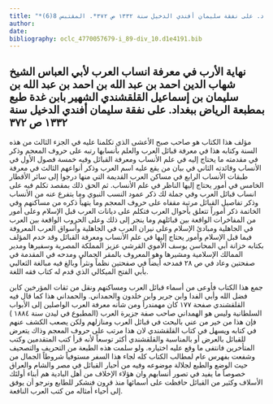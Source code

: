 ```yaml
---
title: "*مخطوطات ومطبوعات : نهاية الأرب في معرفة انساب العرب لأبي العباس الشيخ شهاب الدين احمد بن عبد الله بن احمد بن عبد الله بن سليمان بن إسماعيل القلقشندي الشهير بابن غدة طبع بمطبعة الرياض ببغداد. على نفقة سليمان أفندي الدخيل سنة ١٣٣٢ ص ٣٧٢*. المقتبس 8(6)"
author: 
date: 
bibliography: oclc_4770057679-i_89-div_10.d1e4191.bib
---
```




##  نهاية الأرب   في معرفة انساب العرب    لأبي العباس الشيخ شهاب الدين احمد بن عبد الله بن احمد بن عبد الله بن سليمان بن إسماعيل القلقشندي الشهير بابن غدة طبع بمطبعة الرياض ببغداد.   على نفقة سليمان أفندي الدخيل   سنة  ١٣٣٢  ص  ٣٧٢ 


 مؤلف هذا الكتاب هو صاحب صبح الأعشى الذي تكلمنا عليه في الجزء الثالث من هذه السنة وكتابه هذا في معرفة قبائل العرب والعلم بأنسابها رتبه على حروف المعجم وذكر في مقدمته ما يحتاج إليه في علم الأنساب ومعرفة القبائل وفيه  خمسة  فصول الأول في الأنساب وفائدته الثاني في بيان من يقع عليه اسم العرب وذكر أنواعهم الثالث في معرفة طبقات الأنساب الرابع في مساكن العرب القديمة التي منها درجوا إلى سائر الأقطار الخامس في أمور يحتاج إليها الناظر في علم الأنساب. ثم الحق ذلك بمقصد تكلم فيه على انساب قبائل العرب وفي جملة لك ذكر عمود النسب النبوي وما يتفرع عنه من الأنساب وذكر تفاصيل القبائل مرتبة مقفاه على حروف المعجم وما يتهيأ ذكره من مساكنهم وفي الخاتمة ذكر أموراً تتعلق بأحوال العرب فتكلم على ديانات العرب قبل الإسلام وعلى أمور من المفاخرات الواقعة بين قبائلهم وما ينجر إلى ذلك وعلى الحروب الواقعة بين العرب في الجاهلية ومبادئ الإسلام وعلى نيران العرب في الجاهلية وأسواق العرب المعروفة فيما قبل الإسلام وأمور يحتاج إليها في علم الأنساب ومعرفة القبائل وقد خدم المؤلف بكتابه خزانة أبي المحاسن يوسف الأموي القرشي عزيز المملكة المصرية وسفيرها ومدير الممالك الإسلامية ومشيرها وهو المعروف بالمقر الجمالي ومدحه في المقدمة في صفحتين وعاد في ص  ٢٨  فمدحه أيضاً في صفحتين نظماً ونثراً وبالغ فيه مبالغة الثعالبي بأبي الفتح الميكالي الذي قدم له كتاب فقه اللغة. 

 جمع هذا الكتاب فأوعى من أسماء قبائل العرب ومساكنهم ونقل من ثقات المؤرخين كابن فضل الله وأبي الفدا وابن جرير وابن خلدون والحمداني. والحمداني هذا كما قال فيه القلقشندي صفحة  ١٧٧  كان مهمندراً ومن شأنه معرفة العرب الواصلين إلى الأبواب السلطانية وليس هو الهمداني صاحب صفة جزيرة العرب (المطبوع في ليدن سنة  ١٨٨٤  ) فإن هذا من خير من عني بالبحث في قبائل العرب ومنازلهم ولكن يصعب الكشف عنهم   في كتابه ويسهل في كتاب القلقشندي لان هذا مرتب على حروف المعجم وذاك يتعرض للقبائل بالعرض أو بالمناسبة والقلقشندي أكثر توسعاً لأنه قرأ كتب المتقدمين وكتب المتأخرين فانتفى ما وقع عليه اختياره. ولو سلمت هذه الطبعة من التحريف والتصحيف وشفعت بفهرس عام لمطالب الكتاب كله لجاء هذا السفر مستوفياً شروطاً الجمال من حيث الوضع والطبع لجلالة موضوعه وفيه من أحبار القبائل في مصر والشام والعراق خصوصاً ما يفيد في تصور أنسابهم وان هؤلاء الإخلاف من أهل البادية هم أبناء أولئك الأسلاف وكثير من القبائل حافظت على أسمائها منذ قرون فنشكر للطابع ونرجو أن يوفق إلى أحياء أمثاله من كتب العرب النافعة. 
